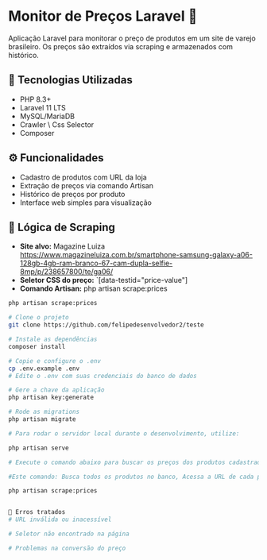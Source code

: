 # Monitor de Preços Laravel 🛒

Aplicação Laravel para monitorar o preço de produtos em um site de varejo brasileiro. Os preços são extraídos via scraping e armazenados com histórico.

## 🔧 Tecnologias Utilizadas

- PHP 8.3+
- Laravel 11 LTS
- MySQL/MariaDB
- Crawler \ Css Selector
- Composer

## ⚙️ Funcionalidades

- Cadastro de produtos com URL da loja
- Extração de preços via comando Artisan
- Histórico de preços por produto
- Interface web simples para visualização

## 🧠 Lógica de Scraping

- **Site alvo:** Magazine Luiza https://www.magazineluiza.com.br/smartphone-samsung-galaxy-a06-128gb-4gb-ram-branco-67-cam-dupla-selfie-8mp/p/238657800/te/ga06/
- **Seletor CSS do preço:** `[data-testid="price-value"]
- **Comando Artisan:**  php artisan scrape:prices

```bash
php artisan scrape:prices

# Clone o projeto
git clone https://github.com/felipedesenvolvedor2/teste

# Instale as dependências
composer install

# Copie e configure o .env
cp .env.example .env
# Edite o .env com suas credenciais do banco de dados

# Gere a chave da aplicação
php artisan key:generate

# Rode as migrations
php artisan migrate

# Para rodar o servidor local durante o desenvolvimento, utilize:

php artisan serve

# Execute o comando abaixo para buscar os preços dos produtos cadastrados:

#Este comando: Busca todos os produtos no banco, Acessa a URL de cada produto, Extrai o preço com base em um seletor CSS,Formata o preço removendo "R$", pontos e substituindo vírgula por ponto e Salva o histórico na tabela price_histories com product_id, price e scraped_at.

php artisan scrape:prices


📌 Erros tratados
# URL inválida ou inacessível

# Seletor não encontrado na página

# Problemas na conversão do preço

